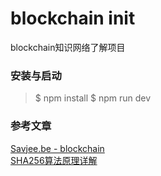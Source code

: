 
# blockchain init    
blockchain知识网络了解项目     


### 安装与启动     
>$ npm install
$ npm run dev   


### 参考文章
[Savjee.be - blockchain](https://www.savjee.be/2017/09/Implementing-proof-of-work-javascript-blockchain/)        
[SHA256算法原理详解](https://blog.csdn.net/u011583927/article/details/80905740)     


